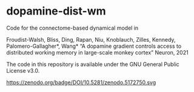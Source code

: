 # dopamine-dist-wm
Code for the connectome-based dynamical model in 

Froudist-Walsh, Bliss, Ding, Rapan, Niu, Knoblauch, Zilles, Kennedy, Palomero-Gallagher*, Wang*
“A dopamine gradient controls access to distributed working memory in large-scale monkey cortex”
Neuron, 2021


The code in this repository is available under the GNU General Public License v3.0.

https://zenodo.org/badge/DOI/10.5281/zenodo.5172750.svg

